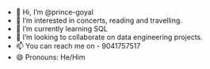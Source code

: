 - 👋 Hi, I’m @prince-goyal
- 👀 I’m interested in concerts, reading and travelling.
- 🌱 I’m currently learning SQL
- 💞️ I’m looking to collaborate on data engineering projects.
- 📫 You can reach me on - 9041757517
- 😄 Pronouns: He/Him

<!---
prince-goyal/prince-goyal is a ✨ special ✨ repository because its `README.md` (this file) appears on your GitHub profile.
You can click the Preview link to take a look at your changes.
--->
